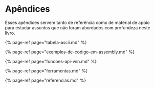 # Apêndices

Esses apêndices servem tanto de referência como de material de apoio para estudar assuntos que não foram abordados com profundeza neste livro.

{% page-ref page="tabela-ascii.md" %}

{% page-ref page="exemplos-de-codigo-em-assembly.md" %}

{% page-ref page="funcoes-api-win.md" %}

{% page-ref page="ferramentas.md" %}

{% page-ref page="referencias.md" %}



